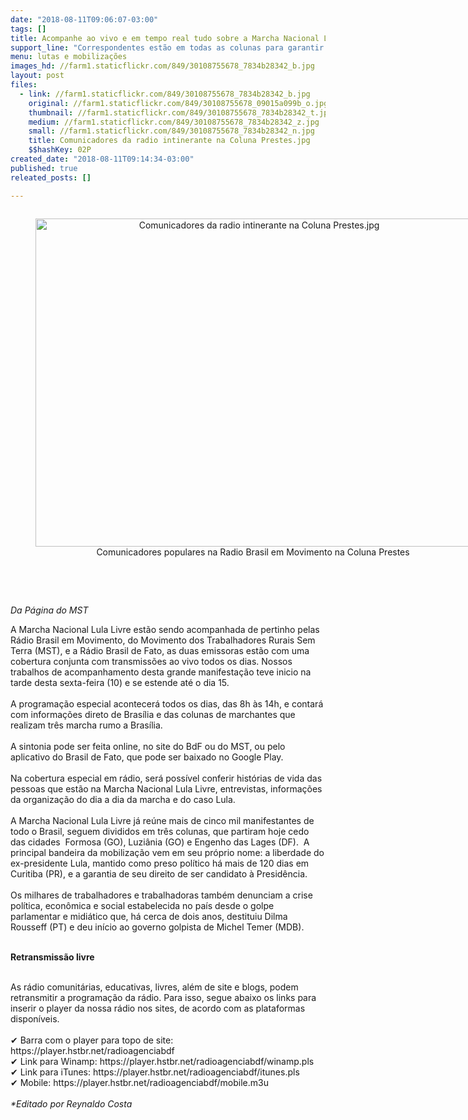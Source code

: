 ```yaml
---
date: "2018-08-11T09:06:07-03:00"
tags: []
title: Acompanhe ao vivo e em tempo real tudo sobre a Marcha Nacional Lula Livre pelo rádio
support_line: "Correspondentes estão em todas as colunas para garantir a atualização dos acontecimentos\n"
menu: lutas e mobilizações
images_hd: //farm1.staticflickr.com/849/30108755678_7834b28342_b.jpg
layout: post
files:
  - link: //farm1.staticflickr.com/849/30108755678_7834b28342_b.jpg
    original: //farm1.staticflickr.com/849/30108755678_09015a099b_o.jpg
    thumbnail: //farm1.staticflickr.com/849/30108755678_7834b28342_t.jpg
    medium: //farm1.staticflickr.com/849/30108755678_7834b28342_z.jpg
    small: //farm1.staticflickr.com/849/30108755678_7834b28342_n.jpg
    title: Comunicadores da radio intinerante na Coluna Prestes.jpg
    $$hashKey: 02P
created_date: "2018-08-11T09:14:34-03:00"
published: true
releated_posts: []

---
```

<div style="text-align:center">
<figure class="image" style="display:inline-block"><img alt="Comunicadores da radio intinerante na Coluna Prestes.jpg" height="525" src="//farm1.staticflickr.com/849/30108755678_7834b28342_b.jpg" width="700" />
<figcaption>Comunicadores populares na Radio Brasil em Movimento na Coluna Prestes&nbsp;</figcaption>
</figure>
</div>

<p><br />
&nbsp;</p>

<p><em>Da P&aacute;gina do MST</em></p>

<p>A Marcha Nacional Lula Livre est&atilde;o sendo acompanhada de pertinho pelas R&aacute;dio Brasil em Movimento, do Movimento dos Trabalhadores Rurais Sem Terra (MST), e a R&aacute;dio Brasil de Fato, as duas emissoras est&atilde;o com uma cobertura conjunta com transmiss&otilde;es ao vivo todos os dias. Nossos trabalhos de acompanhamento desta grande manifesta&ccedil;&atilde;o teve inicio na tarde desta sexta-feira (10) e se estende at&eacute; o dia 15.&nbsp;<br />
<br />
A programa&ccedil;&atilde;o especial acontecer&aacute; todos os dias, das 8h &agrave;s 14h, e contar&aacute; com informa&ccedil;&otilde;es direto de Bras&iacute;lia e das colunas de marchantes que realizam tr&ecirc;s marcha rumo a Bras&iacute;lia.&nbsp;<br />
<br />
A sintonia pode ser feita online, no site do BdF ou do MST, ou pelo aplicativo do Brasil de Fato, que pode ser baixado no Google Play.&nbsp;<br />
<br />
Na cobertura especial em r&aacute;dio, ser&aacute; poss&iacute;vel conferir hist&oacute;rias de vida das pessoas que est&atilde;o na Marcha Nacional Lula Livre, entrevistas, informa&ccedil;&otilde;es da organiza&ccedil;&atilde;o do dia a dia da marcha e do caso Lula.&nbsp;<br />
<br />
A Marcha Nacional Lula Livre j&aacute; re&uacute;ne mais de cinco mil manifestantes de todo o Brasil, seguem divididos em tr&ecirc;s colunas, que partiram hoje cedo das cidades&nbsp; Formosa (GO), Luzi&acirc;nia (GO) e Engenho das Lages (DF).&nbsp; A principal bandeira da mobiliza&ccedil;&atilde;o vem em seu pr&oacute;prio nome: a liberdade do ex-presidente Lula, mantido como preso pol&iacute;tico h&aacute; mais de 120 dias em Curitiba (PR), e a garantia de seu direito de ser candidato &agrave; Presid&ecirc;ncia.<br />
<br />
Os milhares de trabalhadores e trabalhadoras tamb&eacute;m denunciam a crise pol&iacute;tica, econ&ocirc;mica e social estabelecida no pa&iacute;s desde o golpe parlamentar e midi&aacute;tico que, h&aacute; cerca de dois anos, destituiu Dilma Rousseff (PT) e deu in&iacute;cio ao governo golpista de Michel Temer (MDB).&nbsp;</p>

<p><br />
<strong>Retransmiss&atilde;o livre</strong></p>

<p><br />
As r&aacute;dio comunit&aacute;rias, educativas, livres, al&eacute;m de site e blogs, podem retransmitir a programa&ccedil;&atilde;o da r&aacute;dio. Para isso, segue abaixo os links para inserir o player da nossa r&aacute;dio nos sites, de acordo com as plataformas dispon&iacute;veis.<br />
<br />
✔ Barra com o player para topo de site: https://player.hstbr.net/radioagenciabdf<br />
✔ Link para Winamp: https://player.hstbr.net/radioagenciabdf/winamp.pls<br />
✔ Link para iTunes: https://player.hstbr.net/radioagenciabdf/itunes.pls<br />
✔ Mobile: https://player.hstbr.net/radioagenciabdf/mobile.m3u<br />
<br />
<em>*Editado por Reynaldo Costa</em></p>
